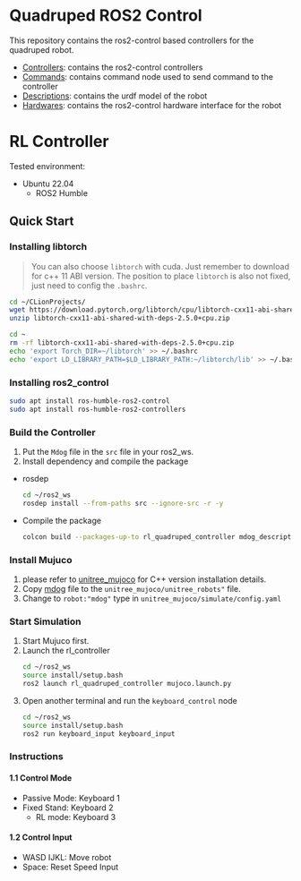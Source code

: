 # Quadruped ROS2 Control

This repository contains the ros2-control based controllers for the quadruped robot.

* [Controllers](Mdog/controllers): contains the ros2-control controllers
* [Commands](Mdog/commands): contains command node used to send command to the controller
* [Descriptions](Mdog/descriptions): contains the urdf model of the robot
* [Hardwares](Mdog/ardwares): contains the ros2-control hardware interface for the robot

# RL Controller
Tested environment:
* Ubuntu 22.04
    * ROS2 Humble

## Quick Start

### Installing libtorch

> You can also choose `libtorch` with cuda. Just remember to download for c++ 11 ABI version. The position to place `libtorch` is also not fixed, just need to config the `.bashrc`.

```bash
cd ~/CLionProjects/
wget https://download.pytorch.org/libtorch/cpu/libtorch-cxx11-abi-shared-with-deps-2.5.0%2Bcpu.zip
unzip libtorch-cxx11-abi-shared-with-deps-2.5.0+cpu.zip
```

```bash
cd ~
rm -rf libtorch-cxx11-abi-shared-with-deps-2.5.0+cpu.zip
echo 'export Torch_DIR=~/libtorch' >> ~/.bashrc
echo 'export LD_LIBRARY_PATH=$LD_LIBRARY_PATH:~/libtorch/lib' >> ~/.bashrc
```

### Installing ros2_control
```bash
sudo apt install ros-humble-ros2-control
sudo apt install ros-humble-ros2-controllers
```

### Build the Controller
1. Put the `Mdog` file in the `src` file in your ros2_ws.
2. Install dependency and compile the package
* rosdep
    ```bash
    cd ~/ros2_ws
    rosdep install --from-paths src --ignore-src -r -y
    ```
* Compile the package
    ```bash
    colcon build --packages-up-to rl_quadruped_controller mdog_description keyboard_input hardware_unitree_mujoco --symlink-install
    ```

### Install Mujuco
1. please refer to [unitree_mujoco](https://github.com/unitreerobotics/unitree_mujoco) for C++ version installation details.
2. Copy [mdog](xml/mdog) file to the `unitree_mujoco/unitree_robots"` file.
3. Change to `robot:"mdog"` type in `unitree_mujoco/simulate/config.yaml`

### Start Simulation
1. Start Mujuco first.
2. Launch the rl_controller
   ```bash
   cd ~/ros2_ws
   source install/setup.bash 
   ros2 launch rl_quadruped_controller mujoco.launch.py
   ```
3. Open another terminal and run the `keyboard_control` node
   ```bash
   cd ~/ros2_ws
   source install/setup.bash 
   ros2 run keyboard_input keyboard_input
   ```

### Instructions
#### 1.1 Control Mode
* Passive Mode: Keyboard 1
* Fixed Stand: Keyboard 2
    * RL mode: Keyboard 3
#### 1.2 Control Input
* WASD IJKL: Move robot
* Space: Reset Speed Input